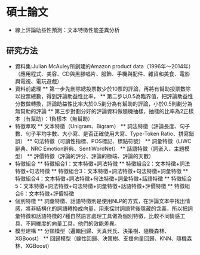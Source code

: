 # 碩士論文
* 線上評論助益性預測：文本特徵性能差異分析
## 研究方法
* 資料集:Julian McAuley所創建的Amazon product data（1996年～2014年）（應用程式、美容、CD與黑膠唱片、服飾、手機與配件、雜貨和美食、電影與電視、電玩遊戲）
* 資料前處理
** 第一步先刪除總投票數少於10票的評論，再將有幫助投票數除以投票總數，得到評論助益性比率，
** 第二步以0.5為臨界值，把評論助益性分數做轉換，評論助益性比率大於0.5劃分為有幫助的評論，小於0.5則劃分為無幫助的評論
** 第三步對劃分好的評論資料做隨機抽樣，抽樣的比率為2正樣本（有幫助）：1負樣本（無幫助）
* 特徵萃取
** 文本特徵（Unigram、Bigram）
** 詞法特徵（評論長度、句子數、句子平均字數、大小寫、是否正確使用大寫、Type-Token Ratio、拼寫錯誤）
** 句法特徵（可讀性指標、POS標記、標點符號）
** 詞彙特徵（LIWC 辭典、NRC Emotion辭典、SentiWordNet）
** 話語特徵（詞嵌入、主題模型）
** 評價特徵（評論的評分、評論的極端、評論的天數）
* 特徵組合
** 特徵組合1：文本特徵+詞法特徵
** 特徵組合2：文本特徵+詞法特徵+句法特徵
** 特徵組合3：文本特徵+詞法特徵+句法特徵+詞彙特徵
** 特徵組合4：文本特徵+詞法特徵+句法特徵+詞彙特徵+話語特徵
** 特徵組合5：文本特徵+詞法特徵+句法特徵+詞彙特徵+話語特徵+評價特徵
** 特徵組合6：文本特徵+評價特徵
* 個別特徵
** 詞彙特徵、話語特徵則是使用NLP的方式，在評論文本中找出情感，將非結構化的詞語轉換成向量，用來探討詞語背後隱藏的含義，所以把詞彙特徵和話語特徵的7種自然語言處理工具做為個別特徵，比較不同情感工具、不同維度的向量工具，他們的效能差異。
* 模型建構
** 分類模型（邏輯回歸、天真貝氏、決策樹、隨機森林、XGBoost）
** 回歸模型（線性回歸、決策樹、支援向量回歸、KNN、隨機森林、XGBoost）
